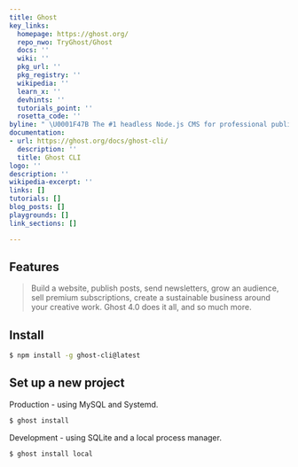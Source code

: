 ```yaml
---
title: Ghost
key_links:
  homepage: https://ghost.org/
  repo_nwo: TryGhost/Ghost
  docs: ''
  wiki: ''
  pkg_url: ''
  pkg_registry: ''
  wikipedia: ''
  learn_x: ''
  devhints: ''
  tutorials_point: ''
  rosetta_code: ''
byline: " \U0001F47B The #1 headless Node.js CMS for professional publishing "
documentation:
- url: https://ghost.org/docs/ghost-cli/
  description: ''
  title: Ghost CLI
logo: ''
description: ''
wikipedia-excerpt: ''
links: []
tutorials: []
blog_posts: []
playgrounds: []
link_sections: []

---
```

## Features

> Build a website, publish posts, send newsletters, grow an audience, sell premium subscriptions, create a sustainable business around your creative work. Ghost 4.0 does it all, and so much more.

## Install

```sh
$ npm install -g ghost-cli@latest
```

## Set up a new project

Production - using MySQL and Systemd.

```sh
$ ghost install
```

Development - using SQLite and a local process manager.

```sh
$ ghost install local
```
